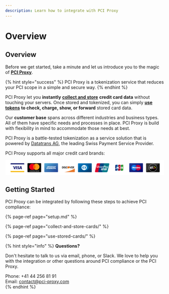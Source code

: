 ```yaml
---
description: Learn how to integrate with PCI Proxy
---
```


# Overview

## Overview

Before we get started, take a minute and let us introduce you to the magic of [**PCI Proxy**](https://www.pci-proxy.com).

{% hint style="success" %}
PCI Proxy is a tokenization service that reduces your PCI scope in a simple and secure way.
{% endhint %}

PCI Proxy let you **instantly** [**collect and store**](collect-and-store-cards/) **credit card data** without touching your servers. Once stored and tokenized, you can simply [**use tokens**](use-stored-cards/) **to check, charge, show, or forward** stored card data.

Our **customer base** spans across different industries and business types. All of them have specific needs and processes in place. PCI Proxy is build with flexibility in mind to accommodate those needs at best.

PCI Proxy is a battle-tested tokenization as a service solution that is powered by [Datatrans AG](https://www.datatrans.ch/), the leading Swiss Payment Service Provider.

PCI Proxy supports all major credit card brands:

![Missing a brand? Contact us.](.gitbook/assets/card-brands.png)

## Getting Started

PCI Proxy can be integrated by following these steps to achieve PCI compliance:

{% page-ref page="setup.md" %}

{% page-ref page="collect-and-store-cards/" %}

{% page-ref page="use-stored-cards/" %}

{% hint style="info" %}
**Questions?**

Don't hesitate to talk to us via email, phone, or Slack. We love to help you with the integration or other questions around PCI compliance or the PCI Proxy.

Phone: +41 44 256 81 91  
Email: [contact@pci-proxy.com](mailto:contact@pci-proxy.com)   
{% endhint %}



